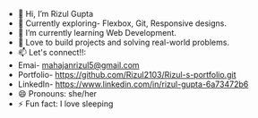 - 👋 Hi, I’m Rizul Gupta
- 👀 Currently exploring- Flexbox, Git, Responsive designs.
- 🌱 I’m currently learning Web Development.
- 💞️ Love to build projects and solving real-world problems.
- 📫 Let's connect!!:
-    Emai- mahajanrizul5@gmail.com
-    Portfolio- https://github.com/Rizul2103/Rizul-s-portfolio.git
-    LinkedIn- https://www.linkedin.com/in/rizul-gupta-6a73472b6
- 😄 Pronouns: she/her
- ⚡ Fun fact: I love sleeping

<!---
Rizul2103/Rizul2103 is a ✨ special ✨ repository because its `README.md` (this file) appears on your GitHub profile.
You can click the Preview link to take a look at your changes.
--->
